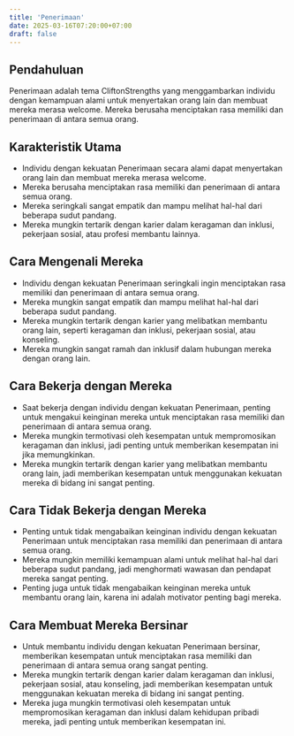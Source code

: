 ```yaml
---
title: 'Penerimaan'
date: 2025-03-16T07:20:00+07:00
draft: false
---
```


## Pendahuluan

Penerimaan adalah tema CliftonStrengths yang menggambarkan individu dengan kemampuan alami untuk menyertakan orang lain dan membuat mereka merasa welcome. Mereka berusaha menciptakan rasa memiliki dan penerimaan di antara semua orang.

## Karakteristik Utama

- Individu dengan kekuatan Penerimaan secara alami dapat menyertakan orang lain dan membuat mereka merasa welcome.
- Mereka berusaha menciptakan rasa memiliki dan penerimaan di antara semua orang.
- Mereka seringkali sangat empatik dan mampu melihat hal-hal dari beberapa sudut pandang.
- Mereka mungkin tertarik dengan karier dalam keragaman dan inklusi, pekerjaan sosial, atau profesi membantu lainnya.

## Cara Mengenali Mereka

- Individu dengan kekuatan Penerimaan seringkali ingin menciptakan rasa memiliki dan penerimaan di antara semua orang.
- Mereka mungkin sangat empatik dan mampu melihat hal-hal dari beberapa sudut pandang.
- Mereka mungkin tertarik dengan karier yang melibatkan membantu orang lain, seperti keragaman dan inklusi, pekerjaan sosial, atau konseling.
- Mereka mungkin sangat ramah dan inklusif dalam hubungan mereka dengan orang lain.

## Cara Bekerja dengan Mereka

- Saat bekerja dengan individu dengan kekuatan Penerimaan, penting untuk mengakui keinginan mereka untuk menciptakan rasa memiliki dan penerimaan di antara semua orang.
- Mereka mungkin termotivasi oleh kesempatan untuk mempromosikan keragaman dan inklusi, jadi penting untuk memberikan kesempatan ini jika memungkinkan.
- Mereka mungkin tertarik dengan karier yang melibatkan membantu orang lain, jadi memberikan kesempatan untuk menggunakan kekuatan mereka di bidang ini sangat penting.

## Cara Tidak Bekerja dengan Mereka

- Penting untuk tidak mengabaikan keinginan individu dengan kekuatan Penerimaan untuk menciptakan rasa memiliki dan penerimaan di antara semua orang.
- Mereka mungkin memiliki kemampuan alami untuk melihat hal-hal dari beberapa sudut pandang, jadi menghormati wawasan dan pendapat mereka sangat penting.
- Penting juga untuk tidak mengabaikan keinginan mereka untuk membantu orang lain, karena ini adalah motivator penting bagi mereka.

## Cara Membuat Mereka Bersinar

- Untuk membantu individu dengan kekuatan Penerimaan bersinar, memberikan kesempatan untuk menciptakan rasa memiliki dan penerimaan di antara semua orang sangat penting.
- Mereka mungkin tertarik dengan karier dalam keragaman dan inklusi, pekerjaan sosial, atau konseling, jadi memberikan kesempatan untuk menggunakan kekuatan mereka di bidang ini sangat penting.
- Mereka juga mungkin termotivasi oleh kesempatan untuk mempromosikan keragaman dan inklusi dalam kehidupan pribadi mereka, jadi penting untuk memberikan kesempatan ini.
